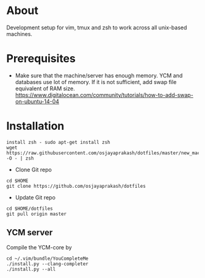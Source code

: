 # About
Development setup for vim, tmux and zsh to work across all unix-based machines.

# Prerequisites 

* Make sure that the machine/server has enough memory. YCM and databases use lot of memory. If it is not sufficient, add swap file equivalent of RAM size. https://www.digitalocean.com/community/tutorials/how-to-add-swap-on-ubuntu-14-04


# Installation

```shell
install zsh - sudo apt-get install zsh
wget https://raw.githubusercontent.com/osjayaprakash/dotfiles/master/new_machine_setup.sh -O - | zsh
```

* Clone Git repo
```shell
cd $HOME
git clone https://github.com/osjayaprakash/dotfiles
```

* Update Git repo
```shell
cd $HOME/dotfiles
git pull origin master
```

## YCM server
Compile the YCM-core by 
```shell
cd ~/.vim/bundle/YouCompleteMe 
./install.py --clang-completer 
./install.py --all
```

